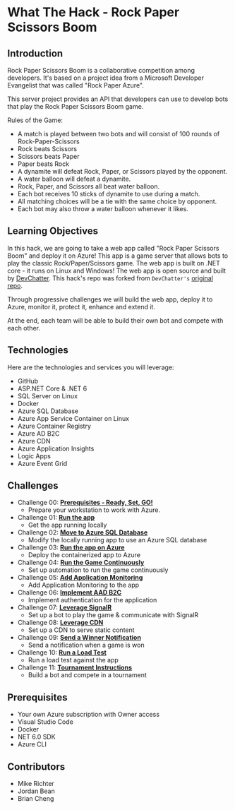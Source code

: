 # What The Hack - Rock Paper Scissors Boom

## Introduction

Rock Paper Scissors Boom is a collaborative competition among developers. It's based on a project idea from a Microsoft Developer Evangelist that was called "Rock Paper Azure".

This server project provides an API that developers can use to develop bots that play the Rock Paper Scissors Boom game.

Rules of the Game:

- A match is played between two bots and will consist of 100 rounds of Rock-Paper-Scissors
- Rock beats Scissors
- Scissors beats Paper
- Paper beats Rock
- A dynamite will defeat Rock, Paper, or Scissors played by the opponent.
- A water balloon will defeat a dynamite.
- Rock, Paper, and Scissors all beat water balloon.
- Each bot receives 10 sticks of dynamite to use during a match.
- All matching choices will be a tie with the same choice by opponent.
- Each bot may also throw a water balloon whenever it likes.

## Learning Objectives

In this hack, we are going to take a web app called "Rock Paper Scissors Boom" and deploy it on Azure! This app is a game server that allows bots to play the classic Rock/Paper/Scissors game. The web app is built on .NET core - it runs on Linux and Windows! The web app is open source and built by [DevChatter](https://www.twitch.tv/devchatter). This hack's repo was forked from `DevChatter's` [original repo](https://github.com/DevChatter/RockPaperScissorsBoom).

Through progressive challenges we will build the web app, deploy it to Azure, monitor it, protect it, enhance and extend it.

At the end, each team will be able to build their own bot and compete with each other.

## Technologies

Here are the technologies and services you will leverage:

- GitHub
- ASP.NET Core & .NET 6
- SQL Server on Linux
- Docker
- Azure SQL Database
- Azure App Service Container on Linux
- Azure Container Registry
- Azure AD B2C
- Azure CDN
- Azure Application Insights
- Logic Apps
- Azure Event Grid

## Challenges

- Challenge 00: **[Prerequisites - Ready, Set, GO!](Student/Challenge-00.md)**
  - Prepare your workstation to work with Azure.
- Challenge 01: **[Run the app](Student/Challenge-01.md)**
  - Get the app running locally
- Challenge 02: **[Move to Azure SQL Database](Student/Challenge-02.md)**
  - Modify the locally running app to use an Azure SQL database
- Challenge 03: **[Run the app on Azure](Student/Challenge-03.md)**
  - Deploy the containerized app to Azure
- Challenge 04: **[Run the Game Continuously](Student/Challenge-04.md)**
  - Set up automation to run the game continuously
- Challenge 05: **[Add Application Monitoring](Student/Challenge-05.md)**
  - Add Application Monitoring to the app
- Challenge 06: **[Implement AAD B2C](Student/Challenge-06.md)**
  - Implement authentication for the application
- Challenge 07: **[Leverage SignalR](Student/Challenge-07.md)**
  - Set up a bot to play the game & communicate with SignalR
- Challenge 08: **[Leverage CDN](Student/Challenge-08.md)**
  - Set up a CDN to serve static content
- Challenge 09: **[Send a Winner Notification](Student/Challenge-09.md)**
  - Send a notification when a game is won
- Challenge 10: **[Run a Load Test](Student/Challenge-10.md)**
  - Run a load test against the app
- Challenge 11: **[Tournament Instructions](Student/Challenge-11.md)**
  - Build a bot and compete in a tournament

## Prerequisites

- Your own Azure subscription with Owner access
- Visual Studio Code
- Docker
- NET 6.0 SDK
- Azure CLI

## Contributors

- Mike Richter
- Jordan Bean
- Brian Cheng
